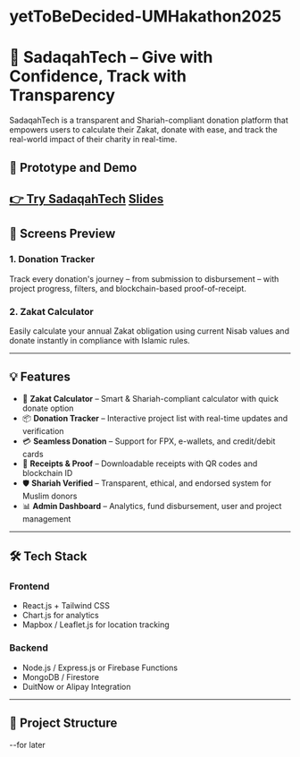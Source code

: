 # yetToBeDecided-UMHakathon2025
# 🌙 SadaqahTech – Give with Confidence, Track with Transparency

SadaqahTech is a transparent and Shariah-compliant donation platform that empowers users to calculate their Zakat, donate with ease, and track the real-world impact of their charity in real-time.

## 🚀 Prototype and Demo
[👉 Try SadaqahTech](https://www.figma.com/proto/uGqSY5FMs5s3ztQ5QlsSyi/UMHakathon?node-id=50-17394&p=f&t=XM9BcREebEnN3iyE-1&scaling=scale-down&content-scaling=fixed&page-id=15%3A17287) 
[Slides](https://www.canva.com/design/DAGkbn01XeM/Gihz6246CLyMdgtgf0njog/edit?utm_content=DAGkbn01XeM&utm_campaign=designshare&utm_medium=link2&utm_source=sharebutton)
---

## 📱 Screens Preview
### 1. Donation Tracker
Track every donation's journey – from submission to disbursement – with project progress, filters, and blockchain-based proof-of-receipt.

### 2. Zakat Calculator
Easily calculate your annual Zakat obligation using current Nisab values and donate instantly in compliance with Islamic rules.


---

## 💡 Features

- 🧮 **Zakat Calculator** – Smart & Shariah-compliant calculator with quick donate option
- 📦 **Donation Tracker** – Interactive project list with real-time updates and verification
- 💳 **Seamless Donation** – Support for FPX, e-wallets, and credit/debit cards
- 📜 **Receipts & Proof** – Downloadable receipts with QR codes and blockchain ID
- 🛡️ **Shariah Verified** – Transparent, ethical, and endorsed system for Muslim donors
- 📊 **Admin Dashboard** – Analytics, fund disbursement, user and project management

---

## 🛠️ Tech Stack

### Frontend
- React.js + Tailwind CSS
- Chart.js for analytics
- Mapbox / Leaflet.js for location tracking

### Backend
- Node.js / Express.js or Firebase Functions
- MongoDB / Firestore
- DuitNow or Alipay Integration

---

## 📂 Project Structure
--for later

